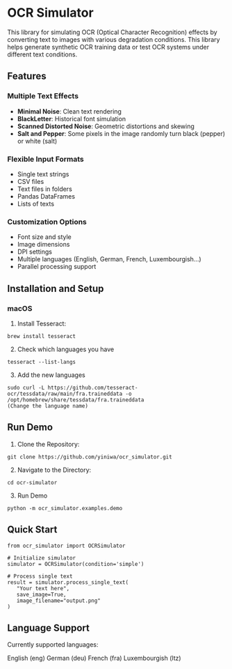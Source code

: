 # OCR Simulator

This library for simulating OCR (Optical Character Recognition) effects by converting text to images with various degradation conditions. This library helps generate synthetic OCR training data or test OCR systems under different text conditions.

## Features

### Multiple Text Effects
- **Minimal Noise**: Clean text rendering
- **BlackLetter**: Historical font simulation
- **Scanned Distorted Noise**: Geometric distortions and skewing
- **Salt and Pepper**: Some pixels in the image randomly turn black (pepper) or white (salt)

### Flexible Input Formats
- Single text strings
- CSV files
- Text files in folders
- Pandas DataFrames
- Lists of texts

### Customization Options
- Font size and style
- Image dimensions
- DPI settings
- Multiple languages (English, German, French, Luxembourgish...)
- Parallel processing support

## Installation and Setup

### macOS
1. Install Tesseract:
```
brew install tesseract
```
2. Check which languages you have 
 ```
tesseract --list-langs
 ```
3. Add the new languages
 ```
sudo curl -L https://github.com/tesseract-ocr/tessdata/raw/main/fra.traineddata -o /opt/homebrew/share/tessdata/fra.traineddata
(Change the language name)
 ```
## Run Demo
1. Clone the Repository:
 ```
git clone https://github.com/yiniwa/ocr_simulator.git
 ```
2. Navigate to the Directory:
 ```
cd ocr-simulator
 ```
3. Run Demo
 ```
python -m ocr_simulator.examples.demo
 ```
## Quick Start
 ```
from ocr_simulator import OCRSimulator

# Initialize simulator
simulator = OCRSimulator(condition='simple')

# Process single text
result = simulator.process_single_text(
    "Your text here",
    save_image=True,
    image_filename="output.png"
)
 ```
 
##  Language Support
Currently supported languages:

English (eng)
German (deu)
French (fra)
Luxembourgish (ltz)
